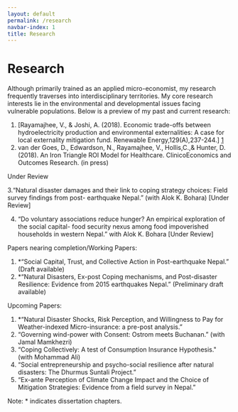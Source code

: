 ```yaml
---
layout: default
permalink: /research
navbar-index: 1
title: Research
---
```


Research
========

Although primarily trained as an applied micro-economist, my research frequently traverses into interdisciplinary territories. My core research interests lie in the environmental and developmental issues facing vulnerable populations. Below is a preview of my past and current research:

1. [Rayamajhee, V., & Joshi, A. (2018). Economic trade-offs between hydroelectricity production and environmental externalities: A case for local externality mitigation fund. Renewable Energy,129(A),237-244.] [1]
2. van der Goes, D., Edwardson, N., Rayamajhee, V., Hollis,C.,& Hunter, D. (2018). An Iron Triangle ROI Model for Healthcare. ClinicoEconomics and Outcomes Research. (in press)

Under Review

3.“Natural disaster damages and their link to coping strategy choices: Field survey findings from post- earthquake Nepal.” (with Alok K. Bohara) [Under Review]

4. “Do voluntary associations reduce hunger? An empirical exploration of the social  capital- food security nexus among food impoverished households in western Nepal.” with Alok K. Bohara [Under Review]

Papers nearing completion/Working Papers: 

1. *“Social Capital, Trust, and Collective Action in Post-earthquake Nepal.” (Draft available)
2. *“Natural Disasters, Ex-post Coping mechanisms, and Post-disaster Resilience: Evidence from 2015 earthquakes Nepal.” (Preliminary draft available)

Upcoming Papers:

1. *“Natural Disaster Shocks, Risk Perception, and Willingness to Pay for Weather-indexed Micro-insurance: a pre-post analysis.”
2. “Governing wind-power with Consent: Ostrom meets Buchanan.” (with Jamal Mamkhezri)
3. “Coping Collectively: A test of Consumption Insurance Hypothesis." (with Mohammad Ali) 
4. “Social entrepreneurship and psycho-social resilience after natural disasters: The Dhurmus Suntali Project.”
5. “Ex-ante Perception of Climate Change Impact and the Choice of Mitigation Strategies: Evidence from a field survey in Nepal.”

Note: * indicates dissertation chapters.

[1]: https://doi.org/10.1016/j.renene.2018.06.009
